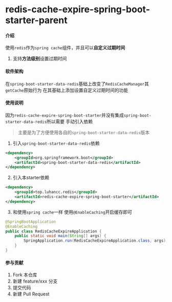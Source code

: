 # redis-cache-expire-spring-boot-starter-parent

#### 介绍
使用`redis`作为`spring cache`组件，并且可以**自定义过期时间**

1. 支持**方法级别**设置过期时间

#### 软件架构
在`spring-boot-starter-data-redis`基础上改变了`RedisCacheManager`其`getCache`原始行为
在其基础上添加设置自定义过期时间的功能

#### 使用说明
因为`redis-cache-expire-spring-boot-starter`并没有集成`spring-boot-starter-data-redis`所以需要
手动引入依赖
> 主要是为了方便使用各自的`spring-boot-starter-data-redis`版本

1.  引入`spring-boot-starter-data-redis`依赖
~~~xml
<dependency>
    <groupId>org.springframework.boot</groupId>
    <artifactId>spring-boot-starter-data-redis</artifactId>
</dependency>
~~~
2.  引入本starter依赖
~~~xml
<dependency>
    <groupId>top.luhancc.redis</groupId>
    <artifactId>redis-cache-expire-spring-boot-starter</artifactId>
</dependency>
~~~
3.  和使用`spring cache`一样 使用`@EnableCaching`开启缓存即可
~~~java
@SpringBootApplication
@EnableCaching
public class RedisCacheExpireApplication {
    public static void main(String[] args) {
        SpringApplication.run(RedisCacheExpireApplication.class, args);
    }
}
~~~

#### 参与贡献

1.  Fork 本仓库
2.  新建 feature/xxx 分支
3.  提交代码
4.  新建 Pull Request
